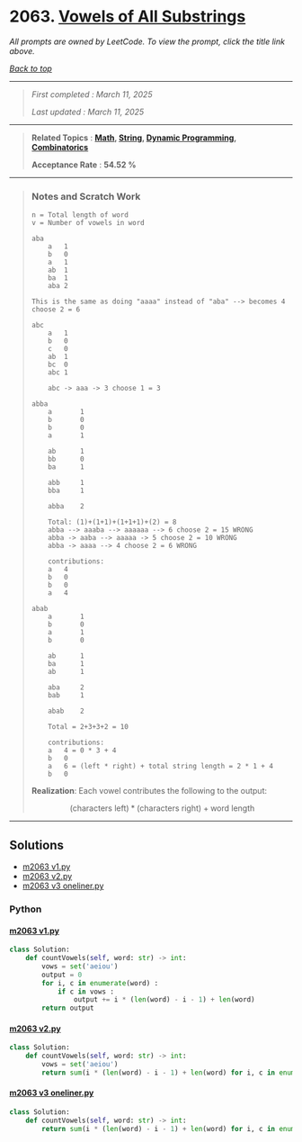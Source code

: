 # 2063. [Vowels of All Substrings](<https://leetcode.com/problems/vowels-of-all-substrings>)

*All prompts are owned by LeetCode. To view the prompt, click the title link above.*

*[Back to top](<../README.md>)*

------

> *First completed : March 11, 2025*
>
> *Last updated : March 11, 2025*

------

> **Related Topics** : **[Math](<by_topic/Math.md>), [String](<by_topic/String.md>), [Dynamic Programming](<by_topic/Dynamic Programming.md>), [Combinatorics](<by_topic/Combinatorics.md>)**
>
> **Acceptance Rate** : **54.52 %**

------

> ### Notes and Scratch Work
> 
> ```
> n = Total length of word
> v = Number of vowels in word
> 
> aba
>     a   1
>     b   0
>     a   1
>     ab  1
>     ba  1
>     aba 2
> 
> This is the same as doing "aaaa" instead of "aba" --> becomes 4 choose 2 = 6
> 
> abc
>     a   1
>     b   0
>     c   0
>     ab  1
>     bc  0
>     abc 1
> 
>     abc -> aaa -> 3 choose 1 = 3
> 
> abba
>     a       1
>     b       0
>     b       0
>     a       1
> 
>     ab      1
>     bb      0
>     ba      1
> 
>     abb     1
>     bba     1
> 
>     abba    2
> 
>     Total: (1)+(1+1)+(1+1+1)+(2) = 8
>     abba --> aaaba --> aaaaaa --> 6 choose 2 = 15 WRONG
>     abba -> aaba --> aaaaa -> 5 choose 2 = 10 WRONG
>     abba -> aaaa --> 4 choose 2 = 6 WRONG
> 
>     contributions:
>     a   4
>     b   0
>     b   0
>     a   4
> 
> abab
>     a       1
>     b       0
>     a       1
>     b       0
> 
>     ab      1
>     ba      1
>     ab      1
> 
>     aba     2
>     bab     1
> 
>     abab    2
> 
>     Total = 2+3+3+2 = 10
> 
>     contributions:
>     a   4 = 0 * 3 + 4
>     b   0
>     a   6 = (left * right) + total string length = 2 * 1 + 4
>     b   0
> 
> ```
> 
> **Realization**: Each vowel contributes the following to the output:
> 
> $$(\text{characters left}) * (\text{characters right}) + \text{word length}$$
> 

------

## Solutions

- [m2063 v1.py](<../my-submissions/m2063 v1.py>)
- [m2063 v2.py](<../my-submissions/m2063 v2.py>)
- [m2063 v3 oneliner.py](<../my-submissions/m2063 v3 oneliner.py>)
### Python
#### [m2063 v1.py](<../my-submissions/m2063 v1.py>)
```Python
class Solution:
    def countVowels(self, word: str) -> int:
        vows = set('aeiou')
        output = 0
        for i, c in enumerate(word) :
            if c in vows :
                output += i * (len(word) - i - 1) + len(word)
        return output
```

#### [m2063 v2.py](<../my-submissions/m2063 v2.py>)
```Python
class Solution:
    def countVowels(self, word: str) -> int:
        vows = set('aeiou')
        return sum(i * (len(word) - i - 1) + len(word) for i, c in enumerate(word) if c in vows)

```

#### [m2063 v3 oneliner.py](<../my-submissions/m2063 v3 oneliner.py>)
```Python
class Solution:
    def countVowels(self, word: str) -> int:
        return sum(i * (len(word) - i - 1) + len(word) for i, c in enumerate(word) if c in 'aeiou')

```


